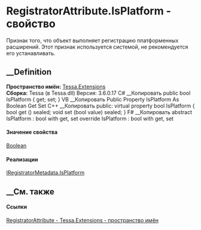# RegistratorAttribute.IsPlatform - свойство
Признак того, что объект выполняет регистрацию платформенных расширений. Этот
признак используется системой, не рекомендуется его устанавливать.
## __Definition
 **Пространство имён:** [Tessa.Extensions](N_Tessa_Extensions.htm)  
 **Сборка:** Tessa (в Tessa.dll) Версия: 3.6.0.17
C# __Копировать
     public bool IsPlatform { get; set; }
VB __Копировать
     Public Property IsPlatform As Boolean
    	Get
    	Set
C++ __Копировать
     public:
    virtual property bool IsPlatform {
    	bool get () sealed;
    	void set (bool value) sealed;
    }
F# __Копировать
     abstract IsPlatform : bool with get, set
    override IsPlatform : bool with get, set
#### Значение свойства
[Boolean](https://learn.microsoft.com/dotnet/api/system.boolean)
#### Реализации
[IRegistratorMetadata.IsPlatform](P_Tessa_Extensions_IRegistratorMetadata_IsPlatform.htm)  
##  __См. также
#### Ссылки
[RegistratorAttribute - ](T_Tessa_Extensions_RegistratorAttribute.htm)
[Tessa.Extensions - пространство имён](N_Tessa_Extensions.htm)
